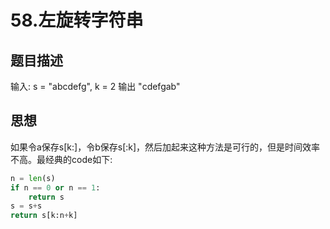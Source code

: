 # 58.左旋转字符串
## 题目描述
输入: s = "abcdefg", k = 2 输出 "cdefgab"
## 思想
如果令a保存s[k:]，令b保存s[:k]，然后加起来这种方法是可行的，但是时间效率不高。最经典的code如下:
```Python
n = len(s)
if n == 0 or n == 1:
	return s
s = s+s
return s[k:n+k]
```